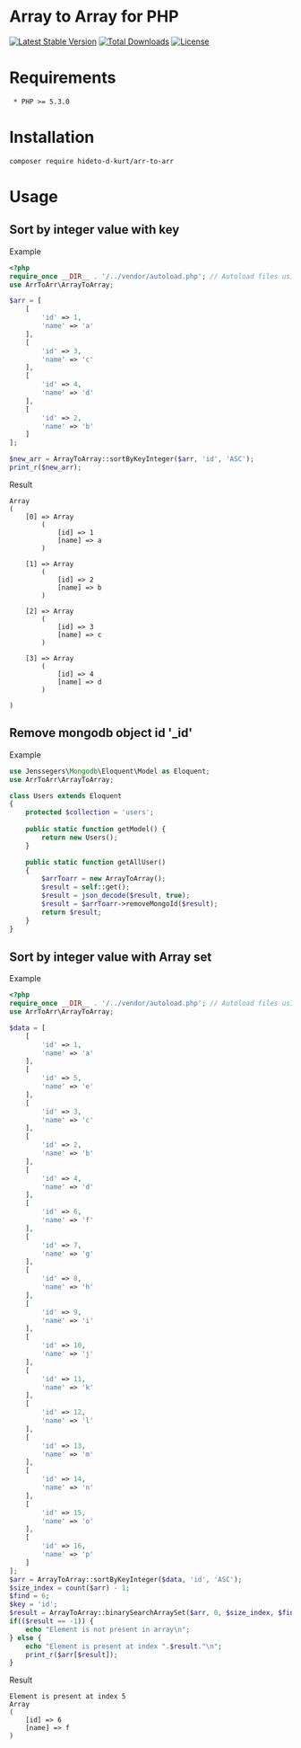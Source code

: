 # Array to Array for PHP
[![Latest Stable Version](https://poser.pugx.org/hideto-d-kurt/arr-to-arr/v/stable)](https://packagist.org/packages/hideto-d-kurt/arr-to-arr)
[![Total Downloads](https://poser.pugx.org/hideto-d-kurt/arr-to-arr/downloads)](https://packagist.org/packages/hideto-d-kurt/arr-to-arr)
[![License](https://poser.pugx.org/hideto-d-kurt/arr-to-arr/license)](https://packagist.org/packages/hideto-d-kurt/arr-to-arr)

# Requirements
```
 * PHP >= 5.3.0
```

# Installation
```shell
composer require hideto-d-kurt/arr-to-arr
```

# Usage
## Sort by integer value with key
Example
```php
<?php 
require_once __DIR__ . '/../vendor/autoload.php'; // Autoload files using Composer autoload
use ArrToArr\ArrayToArray;

$arr = [
    [
        'id' => 1,
        'name' => 'a'
    ],
    [
        'id' => 3,
        'name' => 'c'
    ],
    [
        'id' => 4,
        'name' => 'd'
    ],
    [
        'id' => 2,
        'name' => 'b'
    ]
];

$new_arr = ArrayToArray::sortByKeyInteger($arr, 'id', 'ASC');
print_r($new_arr);
```
Result
```shell
Array
(
    [0] => Array
        (
            [id] => 1
            [name] => a
        )

    [1] => Array
        (
            [id] => 2
            [name] => b
        )

    [2] => Array
        (
            [id] => 3
            [name] => c
        )

    [3] => Array
        (
            [id] => 4
            [name] => d
        )

)
```

## Remove mongodb object id '_id'
Example
```php
use Jenssegers\Mongodb\Eloquent\Model as Eloquent;
use ArrToArr\ArrayToArray;

class Users extends Eloquent 
{
    protected $collection = 'users';
    
    public static function getModel() {
        return new Users();
    }

    public static function getAllUser()
    {
        $arrToarr = new ArrayToArray();
        $result = self::get();
        $result = json_decode($result, true);
        $result = $arrToarr->removeMongoId($result);
        return $result;
    }
}
```

## Sort by integer value with Array set
Example
```php
<?php 
require_once __DIR__ . '/../vendor/autoload.php'; // Autoload files using Composer autoload
use ArrToArr\ArrayToArray;

$data = [
    [
        'id' => 1,
        'name' => 'a'
    ],
    [
        'id' => 5,
        'name' => 'e'
    ],
    [
        'id' => 3,
        'name' => 'c'
    ],
    [
        'id' => 2,
        'name' => 'b'
    ],
    [
        'id' => 4,
        'name' => 'd'
    ],
    [
        'id' => 6,
        'name' => 'f'
    ],
    [
        'id' => 7,
        'name' => 'g'
    ],
    [
        'id' => 8,
        'name' => 'h'
    ],
    [
        'id' => 9,
        'name' => 'i'
    ],
    [
        'id' => 10,
        'name' => 'j'
    ],
    [
        'id' => 11,
        'name' => 'k'
    ],
    [
        'id' => 12,
        'name' => 'l'
    ],
    [
        'id' => 13,
        'name' => 'm'
    ],
    [
        'id' => 14,
        'name' => 'n'
    ],
    [
        'id' => 15,
        'name' => 'o'
    ],
    [
        'id' => 16,
        'name' => 'p'
    ]
];
$arr = ArrayToArray::sortByKeyInteger($data, 'id', 'ASC');
$size_index = count($arr) - 1;
$find = 6;
$key = 'id';
$result = ArrayToArray::binarySearchArraySet($arr, 0, $size_index, $find, $key);
if(($result == -1)) {
    echo "Element is not present in array\n";
} else {
    echo "Element is present at index ".$result."\n";
    print_r($arr[$result]);
}
```
Result
```
Element is present at index 5
Array
(
    [id] => 6
    [name] => f
)
```